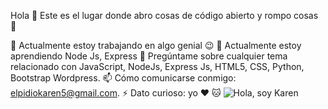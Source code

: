 




Hola 🙋
Este es el lugar donde abro cosas de código abierto y rompo cosas 🤣

🔭 Actualmente estoy trabajando en algo genial 😉
🌱 Actualmente estoy aprendiendo Node Js, Express
💬 Pregúntame sobre cualquier tema relacionado con
JavaScript, NodeJs, Express Js, HTML5, CSS, Python, Bootstrap Wordpress.
📫 Cómo comunicarse conmigo: elpidiokaren5@gmail.com.
⚡ Dato curioso: yo ❤️ 🐱
![Hola, soy Karen](https://user-images.githubusercontent.com/53590903/121247864-1bec4880-c879-11eb-8307-c7cc9cd2cc02.png)
